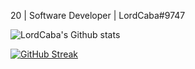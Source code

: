 20 | Software Developer | LordCaba#9747

![LordCaba's Github stats](https://github-readme-stats.vercel.app/api?username=LordCaba&theme=highcontrast&show_icons=true&bg_color=1C1B25&title_color=6A97EA&icon_color=BA72CF&text_color=42BD9D&count_private=true)

[![GitHub Streak](https://streak-stats.demolab.com/?user=LordCaba&theme=dark)](https://git.io/streak-stats)
